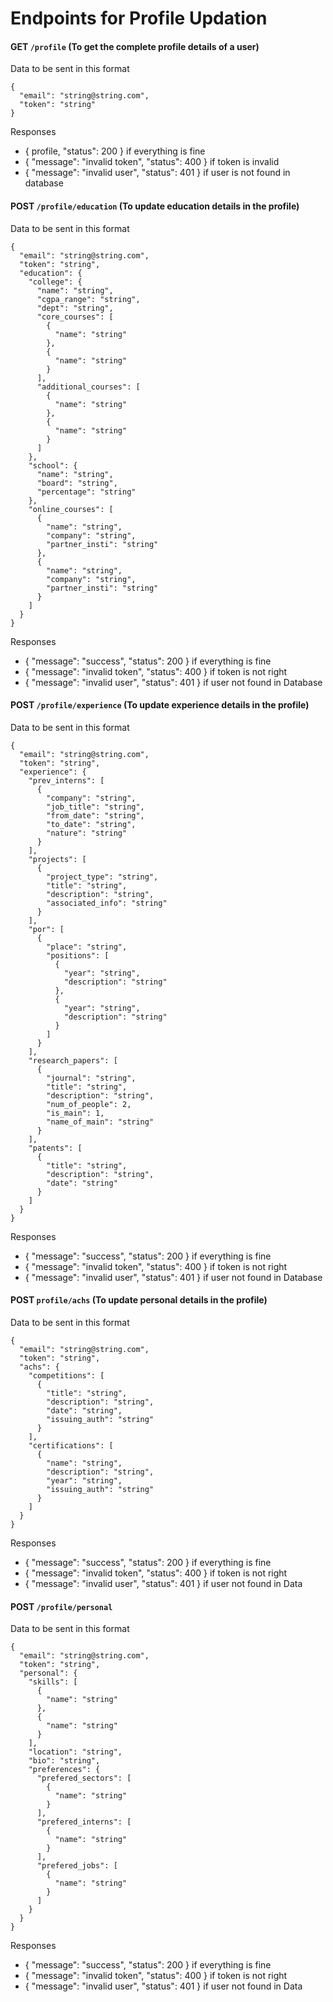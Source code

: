 # Endpoints for Profile Updation

#### GET `/profile` (To get the complete profile details of a user)
Data to be sent in this format
```
{
  "email": "string@string.com",
  "token": "string"
}
```
Responses
- { profile, "status": 200 } if everything is fine
- { "message": "invalid token", "status": 400 } if token is invalid
- { "message": "invalid user", "status": 401 } if user is not found in database

#### POST `/profile/education` (To update education details in the profile)
Data to be sent in this format
```
{
  "email": "string@string.com",
  "token": "string",
  "education": {
    "college": {
      "name": "string",
      "cgpa_range": "string",
      "dept": "string",
      "core_courses": [
        {
          "name": "string"
        },
        {
          "name": "string"
        }
      ],
      "additional_courses": [
        {
          "name": "string"
        },
        {
          "name": "string"
        }
      ]
    },
    "school": {
      "name": "string",
      "board": "string",
      "percentage": "string"
    },
    "online_courses": [
      {
        "name": "string",
        "company": "string",
        "partner_insti": "string"
      },
      {
        "name": "string",
        "company": "string",
        "partner_insti": "string"
      }
    ]
  }
}
```
Responses
- { "message": "success", "status": 200 } if everything is fine
- { "message": "invalid token", "status": 400 } if token is not right
- { "message": "invalid user", "status": 401 } if user not found in Database

#### POST `/profile/experience` (To update experience details in the profile)
Data to be sent in this format
```
{
  "email": "string@string.com",
  "token": "string",
  "experience": {
    "prev_interns": [
      {
        "company": "string",
        "job_title": "string",
        "from_date": "string",
        "to_date": "string",
        "nature": "string"
      }
    ],
    "projects": [
      {
        "project_type": "string",
        "title": "string",
        "description": "string",
        "associated_info": "string"
      }
    ],
    "por": [
      {
        "place": "string",
        "positions": [
          {
            "year": "string",
            "description": "string"
          },
          {
            "year": "string",
            "description": "string"
          }
        ]
      }
    ],
    "research_papers": [
      {
        "journal": "string",
        "title": "string",
        "description": "string",
        "num_of_people": 2,
        "is_main": 1,
        "name_of_main": "string"
      }
    ],
    "patents": [
      {
        "title": "string",
        "description": "string",
        "date": "string"
      }
    ]
  }
}
```
Responses
- { "message": "success", "status": 200 } if everything is fine
- { "message": "invalid token", "status": 400 } if token is not right
- { "message": "invalid user", "status": 401 } if user not found in Database

#### POST `profile/achs` (To update personal details in the profile)
Data to be sent in this format
```
{
  "email": "string@string.com",
  "token": "string",
  "achs": {
    "competitions": [
      {
        "title": "string",
        "description": "string",
        "date": "string",
        "issuing_auth": "string"
      }
    ],
    "certifications": [
      {
        "name": "string",
        "description": "string",
        "year": "string",
        "issuing_auth": "string"
      }
    ]
  }
}
```

Responses
- { "message": "success", "status": 200 } if everything is fine
- { "message": "invalid token", "status": 400 } if token is not right
- { "message": "invalid user", "status": 401 } if user not found in Data

#### POST `/profile/personal`
Data to be sent in this format
```
{
  "email": "string@string.com",
  "token": "string",
  "personal": {
    "skills": [
      {
        "name": "string"
      },
      {
        "name": "string"
      }
    ],
    "location": "string",
    "bio": "string",
    "preferences": {
      "prefered_sectors": [
        {
          "name": "string"
        }
      ],
      "prefered_interns": [
        {
          "name": "string"
        }
      ],
      "prefered_jobs": [
        {
          "name": "string"
        }
      ]
    }
  }
}
```
Responses
- { "message": "success", "status": 200 } if everything is fine
- { "message": "invalid token", "status": 400 } if token is not right
- { "message": "invalid user", "status": 401 } if user not found in Data
